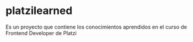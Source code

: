 # platzilearned
 
Es un proyecto que contiene los conocimientos aprendidos en el curso de Frontend Developer de Platzi


